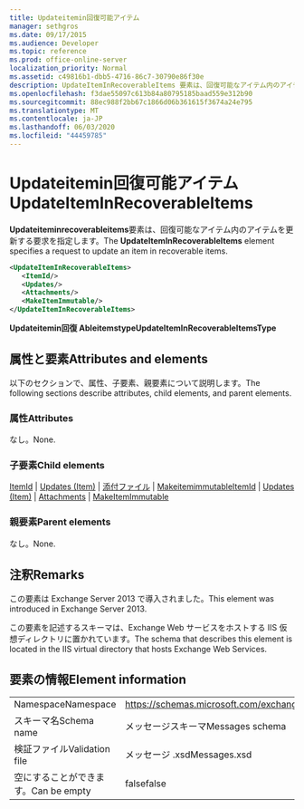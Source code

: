 ```yaml
---
title: Updateitemin回復可能アイテム
manager: sethgros
ms.date: 09/17/2015
ms.audience: Developer
ms.topic: reference
ms.prod: office-online-server
localization_priority: Normal
ms.assetid: c49816b1-dbb5-4716-86c7-30790e86f30e
description: UpdateItemInRecoverableItems 要素は、回復可能なアイテム内のアイテムを更新する要求を指定します。
ms.openlocfilehash: f3dae55097c613b84a80795185baad559e312b90
ms.sourcegitcommit: 88ec988f2bb67c1866d06b361615f3674a24e795
ms.translationtype: MT
ms.contentlocale: ja-JP
ms.lasthandoff: 06/03/2020
ms.locfileid: "44459785"
---
```

# <a name="updateiteminrecoverableitems"></a><span data-ttu-id="1aaeb-103">Updateitemin回復可能アイテム</span><span class="sxs-lookup"><span data-stu-id="1aaeb-103">UpdateItemInRecoverableItems</span></span>

<span data-ttu-id="1aaeb-104">**Updateiteminrecoverableitems**要素は、回復可能なアイテム内のアイテムを更新する要求を指定します。</span><span class="sxs-lookup"><span data-stu-id="1aaeb-104">The **UpdateItemInRecoverableItems** element specifies a request to update an item in recoverable items.</span></span> 
  
```XML
<UpdateItemInRecoverableItems>
   <ItemId/>
   <Updates/>
   <Attachments/>
   <MakeItemImmutable/>
</UpdateItemInRecoverableItems>
```

 <span data-ttu-id="1aaeb-105">**Updateitemin回復 Ableitemstype**</span><span class="sxs-lookup"><span data-stu-id="1aaeb-105">**UpdateItemInRecoverableItemsType**</span></span>
## <a name="attributes-and-elements"></a><span data-ttu-id="1aaeb-106">属性と要素</span><span class="sxs-lookup"><span data-stu-id="1aaeb-106">Attributes and elements</span></span>

<span data-ttu-id="1aaeb-107">以下のセクションで、属性、子要素、親要素について説明します。</span><span class="sxs-lookup"><span data-stu-id="1aaeb-107">The following sections describe attributes, child elements, and parent elements.</span></span>
  
### <a name="attributes"></a><span data-ttu-id="1aaeb-108">属性</span><span class="sxs-lookup"><span data-stu-id="1aaeb-108">Attributes</span></span>

<span data-ttu-id="1aaeb-109">なし。</span><span class="sxs-lookup"><span data-stu-id="1aaeb-109">None.</span></span>
  
### <a name="child-elements"></a><span data-ttu-id="1aaeb-110">子要素</span><span class="sxs-lookup"><span data-stu-id="1aaeb-110">Child elements</span></span>

<span data-ttu-id="1aaeb-111">[ItemId](itemid.md)  | [Updates (Item)](updates-item.md)  | [添付ファイル](attachments-ex15websvcsotherref.md)  | [Makeitemimmutable](makeitemimmutable.md)</span><span class="sxs-lookup"><span data-stu-id="1aaeb-111">[ItemId](itemid.md) | [Updates (Item)](updates-item.md) | [Attachments](attachments-ex15websvcsotherref.md) | [MakeItemImmutable](makeitemimmutable.md)</span></span>
  
### <a name="parent-elements"></a><span data-ttu-id="1aaeb-112">親要素</span><span class="sxs-lookup"><span data-stu-id="1aaeb-112">Parent elements</span></span>

<span data-ttu-id="1aaeb-113">なし。</span><span class="sxs-lookup"><span data-stu-id="1aaeb-113">None.</span></span>
  
## <a name="remarks"></a><span data-ttu-id="1aaeb-114">注釈</span><span class="sxs-lookup"><span data-stu-id="1aaeb-114">Remarks</span></span>

<span data-ttu-id="1aaeb-115">この要素は Exchange Server 2013 で導入されました。</span><span class="sxs-lookup"><span data-stu-id="1aaeb-115">This element was introduced in Exchange Server 2013.</span></span>
  
<span data-ttu-id="1aaeb-116">この要素を記述するスキーマは、Exchange Web サービスをホストする IIS 仮想ディレクトリに置かれています。</span><span class="sxs-lookup"><span data-stu-id="1aaeb-116">The schema that describes this element is located in the IIS virtual directory that hosts Exchange Web Services.</span></span>
  
## <a name="element-information"></a><span data-ttu-id="1aaeb-117">要素の情報</span><span class="sxs-lookup"><span data-stu-id="1aaeb-117">Element information</span></span>

|||
|:-----|:-----|
|<span data-ttu-id="1aaeb-118">Namespace</span><span class="sxs-lookup"><span data-stu-id="1aaeb-118">Namespace</span></span>  <br/> |https://schemas.microsoft.com/exchange/services/2006/messages  <br/> |
|<span data-ttu-id="1aaeb-119">スキーマ名</span><span class="sxs-lookup"><span data-stu-id="1aaeb-119">Schema name</span></span>  <br/> |<span data-ttu-id="1aaeb-120">メッセージスキーマ</span><span class="sxs-lookup"><span data-stu-id="1aaeb-120">Messages schema</span></span>  <br/> |
|<span data-ttu-id="1aaeb-121">検証ファイル</span><span class="sxs-lookup"><span data-stu-id="1aaeb-121">Validation file</span></span>  <br/> |<span data-ttu-id="1aaeb-122">メッセージ .xsd</span><span class="sxs-lookup"><span data-stu-id="1aaeb-122">Messages.xsd</span></span>  <br/> |
|<span data-ttu-id="1aaeb-123">空にすることができます。</span><span class="sxs-lookup"><span data-stu-id="1aaeb-123">Can be empty</span></span>  <br/> |<span data-ttu-id="1aaeb-124">false</span><span class="sxs-lookup"><span data-stu-id="1aaeb-124">false</span></span>  <br/> |
   

